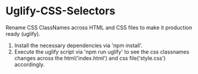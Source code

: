 # Uglify-CSS-Selectors
Rename CSS ClassNames across HTML and CSS files to make it production ready (uglify).

1. Install the necessary dependencies via 'npm install'.
2. Execute the uglify script via 'npm run uglify' to see the css classnames changes across the html('index.html') and css file('style.css') accordingly.
